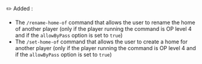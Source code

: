 ✏️ Added :

- The `/rename-home-of` command that allows the user to rename the home of another player (only if the player running
  the command is OP level 4 and if the `allowByPass` option is set to `true`)
- The `/set-home-of` command that allows the user to create a home for another player (only if the player running
  the command is OP level 4 and if the `allowByPass` option is set to `true`)